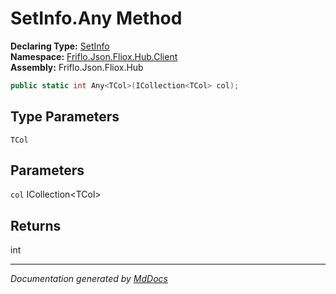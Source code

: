 ﻿<!--  
  <auto-generated>   
    The contents of this file were generated by a tool.  
    Changes to this file may be list if the file is regenerated  
  </auto-generated>   
-->

# SetInfo.Any Method

**Declaring Type:** [SetInfo](../index.md)  
**Namespace:** [Friflo.Json.Fliox.Hub.Client](../../index.md)  
**Assembly:** Friflo.Json.Fliox.Hub

```csharp
public static int Any<TCol>(ICollection<TCol> col);
```

## Type Parameters

`TCol`

## Parameters

`col`  ICollection\<TCol\>

## Returns

int

___

*Documentation generated by [MdDocs](https://github.com/ap0llo/mddocs)*

